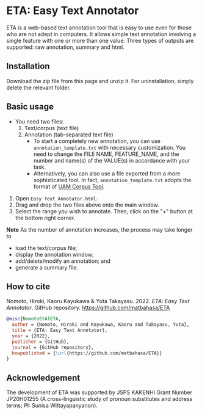 # ETA: Easy Text Annotator
ETA is a web-based text annotation tool that is easy to use even for those who are not adept in computers.  It allows simple text annotation involving a single feature with one or more than one value.  Three types of outputs are supported: raw annotation, summary and html.

## Installation
Download the zip file from this page and unzip it.  For uninstallation, simply delete the relevant folder.

## Basic usage
- You need two files:
    1. Text/corpus (text file)
    2. Annotation (tab-separated text file)
        - To start a completely new annotation, you can use `annotation_template.txt` with necessary customization.  You need to change the FILE NAME, FEATURE\_NAME, and the number and name(s) of the VALUE(s) in accordance with your task.
        - Alternatively, you can also use a file exported from a more sophisticated tool.  In fact, `annotation_template.txt` adopts the format of [UAM Corpus Tool](http://www.corpustool.com).

1. Open `Easy Text Annotator.html`.
2. Drag and drop the two files above onto the main window.
3. Select the range you wish to annotate.  Then, click on the "+" button at the bottom right corner.

**Note** As the number of annotation increases, the process may take longer to
- load the text/corpus file;
- display the annotation window;
- add/delete/modify an annotation; and
- generate a summary file.

## How to cite
Nomoto, Hiroki, Kaoru Kayukawa & Yuta Takayasu. 2022. _ETA: Easy Text Annotator_. GitHub repository. https://github.com/matbahasa/ETA
```bibtex
@misc{NomotoEtAlETA,
  author = {Nomoto, Hiroki and Kayukawa, Kaoru and Takayasu, Yuta},
  title = {ETA: Easy Text Annotator},
  year = {2022},
  publisher = {GitHub},
  journal = {GitHub repository},
  howpublished = {\url{https://github.com/matbahasa/ETA}}
}
```

## Acknowledgement
The development of ETA was supported by JSPS KAKENHI Grant Number JP20H01255 (A cross-linguistic study of pronoun substitutes and address terms; PI: Sunisa Wittayapanyanon).
